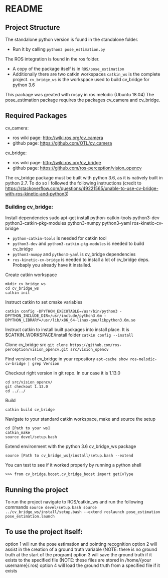 # README
## Project Structure
The standalone python version is found in the standalone folder. 
- Run it by calling `python3 pose_estimation.py`

The ROS integration is found in the ros folder.
- A copy of the package itself is in `ROS/pose_estimation`
- Additionally there are two catkin workspaces
        `catkin_ws` is the complete project.
        `cv_bridge_ws` is the workspace used to build cv_bridge for python 3.6

This package was greated with rospy in ros melodic (Ubuntu 18.04)
The pose_estimation package requires the packages cv_camera and cv_bridge.

## Required Packages
cv_camera:
- ros wiki page: http://wiki.ros.org/cv_camera
- github page: https://github.com/OTL/cv_camera

cv_bridge:
- ros wiki page: http://wiki.ros.org/cv_bridge
- github page: https://github.com/ros-perception/vision_opencv

The cv_bridge package must be built with python 3.6, as it is natively built in python 2.7. To do so I followed the following instructions
    (credit to https://stackoverflow.com/questions/49221565/unable-to-use-cv-bridge-with-ros-kinetic-and-python3)

### Building cv_bridge:
Install dependencies
sudo apt-get install python-catkin-tools python3-dev python3-catkin-pkg-modules python3-numpy python3-yaml ros-kinetic-cv-bridge
- `python-catkin-tools` is needed for catkin tool
- `python3-dev` and `python3-catkin-pkg-modules` is needed to build cv_bridge
- `python3-numpy` and `python3-yaml` is cv_bridge dependencies
- `ros-kinetic-cv-bridge` is needed to install a lot of cv_bridge deps. Probaply you already have it installed.

Create catkin workspace
```
mkdir cv_bridge_ws
cd cv_bridge_ws
catkin init
```

Instruct catkin to set cmake variables
```
catkin config -DPYTHON_EXECUTABLE=/usr/bin/python3 -DPYTHON_INCLUDE_DIR=/usr/include/python3.6m -DPYTHON_LIBRARY=/usr/lib/x86_64-linux-gnu/libpython3.6m.so
```

Instruct catkin to install built packages into install place. It is $CATKIN_WORKSPACE/install folder
```catkin config --install```

Clone cv_bridge src
```git clone https://github.com/ros-perception/vision_opencv.git src/vision_opencv```

Find version of cv_bridge in your repository
```apt-cache show ros-melodic-cv-bridge | grep Version```

Checkout right version in git repo. In our case it is 1.13.0
```
cd src/vision_opencv/
git checkout 1.13.0
cd ../../
```

Build
```
catkin build cv_bridge
```

Navigate to your standard catkin workspace, make and source the setup
```
cd [Path to your ws]
catkin_make
source devel/setup.bash
```

Extend environment with the python 3.6 cv_bridge_ws package
```
source [Path to cv_bridge_ws]/install/setup.bash --extend
```

You can test to see if it worked properly by running a python shell
```python3
>>> from cv_bridge.boost.cv_bridge_boost import getCvType
```

## Running the project
To run the project navigate to ROS/catkin_ws and run the following commands
    ```
    source devel/setup.bash
    source ../cv_bridge_ws/install/setup.bash --extend
    roslaunch pose_estimation pose_estimation.launch
    ```

## To use the project itself:
option 1 will run the pose estimation and pointing recognition
option 2 will assist in the creation of a ground truth variable (NOTE: there is no ground truth at the start of the program)
option 3 will save the ground truth if it exists to the specified file (NOTE: these files are stored in /home/{your username}/.ros)
option 4 will load the ground truth from a specified file if it exists
